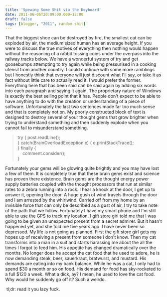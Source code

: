 ```yaml
---
title: 'Spewing Some Shit via the Keyboard'
date: 2011-06-06T20:09:00.000+12:00
draft: false
tags: [blogger, "2011", random shit]
---
```


That the biggest shoe can be destroyed by fire, the smallest cat can be exploded by air, the medium sized human has an average height. If you were to discuss the true motives of everything then nothing would happen without the reasoning of a rabbit tossing coins under the overpass into the railway tracks below. We have a wonderful system of try and get goosebumps attempting to try again while being pressurised in a cooking utensil from another country. I could continue with some more ramblings but I honestly think that everyone will just discount what I'll say, or take it as fact without little care to actually read it. I would prefer the former. Everything here that has been said can be said again by adding six words into each paragraph and saying it again. The proprietary nature of Windows is exactly the best selling point that it has. People don't expect to be able to have anything to do with the creation or understanding of a piece of software. Unfortunately the last two sentences made far too much sense and that is completely not on. My poorly constructed block of text is designed to destroy several of your thought gems that grow brighter when trying to understand something and then suddenly explode when you cannot fail to misunderstand something.

  

> try { post.readLine();  
> } catch(BrainOverloadException e) { e.printStackTrace();  
> } finally {  
>     comment.consider();  
> }

Fortunately your gems will be glowing quite brightly and you may have lost a few of them. It is completely true that these brain gems exist and science has proven there existence. Brain gems are the thought energy power supply batteries coupled with the thought processors that run at similar rates to a zebra running into a rock. I hear a knock at the door, I get up to answer it, opening the door. A huge gush of wind travels through the door and I am arrested by the whirlwind. Carried off from my home by an invisible force that can only be described as a gust of air, I try to take note of the path that we follow. Fortunately I have my smart phone and I'm still able to use the GPS to track my location. I gift store girl told me that I was going to be given an unexpected present from a secret admirer. But it hasn't happened yet, and she told me five years ago. I have never been so depressed. My life is not going as planned. First the gift store girl gets my hopes up of receiving a present from someone i don't know. Then my cat transforms into a man in a suit and starts harassing me about the all the times I forgot to feed him. His appetite has changed dramatically over the months. No longer does he accept the cat food that he used to adore, he is now demanding steak, beer, sauerkraut, bratwurst, and mustard. His demands are eating into my bank balance. While he was a cat, I only had to spend $30 a month or so on food. His demand for food has sky-rocketed to a full $120 a week. What a dick, ay? I mean, he used to love the cat food. Why would he suddenly go off it? Such a weirdo.

  

 tl;dr: read it you lazy fuck.
